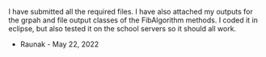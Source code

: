 I have submitted all the required files. I have also attached my outputs for the grpah and file output classes of the FibAlgorithm methods.  I coded it in eclipse, but also tested it on the school servers
so it should all work.

- Raunak - May 22, 2022
